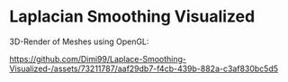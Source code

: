 # Laplacian Smoothing Visualized

3D-Render of Meshes using OpenGL: 


https://github.com/Dimi99/Laplace-Smoothing-Visualized-/assets/73211787/aaf29db7-f4cb-439b-882a-c3af830bc5d5




